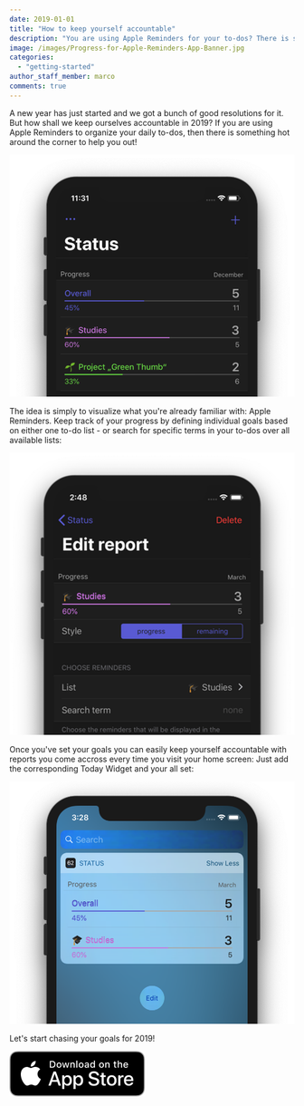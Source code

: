 ```yaml
---
date: 2019-01-01
title: "How to keep yourself accountable"
description: "You are using Apple Reminders for your to-dos? There is something to help you out!"
image: /images/Progress-for-Apple-Reminders-App-Banner.jpg
categories:
  - "getting-started"
author_staff_member: marco
comments: true
---
```


A new year has just started and we got a bunch of good resolutions for it. But how shall we keep ourselves accountable in 2019? If you are using Apple Reminders to organize your daily to-dos,
then there is something hot around the corner to help you out!

![Progress Bar Chart for Apple Reminders](/images/Progress-Bar-Chart-Apple-Reminders.png)

The idea is simply to visualize what you're already familiar with: Apple Reminders. Keep track of your progress by defining individual goals based on either one to-do list - or search for specific terms in your to-dos over all available lists:

![Edit Report for Apple Reminders](/images/Edit-Progress-Report-Apple-Reminders.png)

Once you've set your goals you can easily keep yourself accountable with reports you come accross every time you visit your home screen: Just add the corresponding Today Widget and your all set:

![Progress Bar Chart for Apple Reminders in a Today Widget](/images/Progress-Bar-Chart-Apple-Reminders-Today-Widget.png)

Let's start chasing your goals for 2019!

<p>
  <a href="https://appstore.com/progress-for-apple-reminders" target="_blank" class="appstore">
    <img src="/images/App_Store_Badge.svg" alt="Download on the App Store" />
  </a>
</p>
